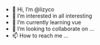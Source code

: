 - 👋 Hi, I’m @lizyco
- 👀 I’m interested in all interesting
- 🌱 I’m currently learning vue
- 💞️ I’m looking to collaborate on ...
- 📫 How to reach me ...

<!---
lizyco/lizyco is a ✨ special ✨ repository because its `README.md` (this file) appears on your GitHub profile.
You can click the Preview link to take a look at your changes.
--->
